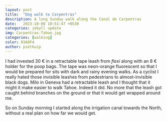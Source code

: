 ```yaml
---
layout: post
title:  "Dog walk to Carpentras"
description: A long Sunday walk along the Canal de Carpentras
date:   2023-10-08 10:51:47 +0530
categories: jekyll update
img: Carpentras-Tahoe.jpg
categories: [walking]
color: 03A9F4
author: pietkuip
---
```


I had invested 30 € in a retractable tape leash from _flexi_ along with an 8 € holder for the poop bags. The tape was neon-orange 
fluorescent so that I would be prepared for sits with dark and rainy evening walks. As a cyclist I really hated those invisible
leashes from pedestrians to almost-invisible black dogs. Milo in Geneva had a retractable leash and I thought that it might 
it make easier to walk Tahoe. Indeed it did. No more that the leash got caught behind branches on the ground or that it 
would get wrapped around me.

So on Sunday morning I started along the irrigation canal towards the North, without a real plan on how far we would get.

